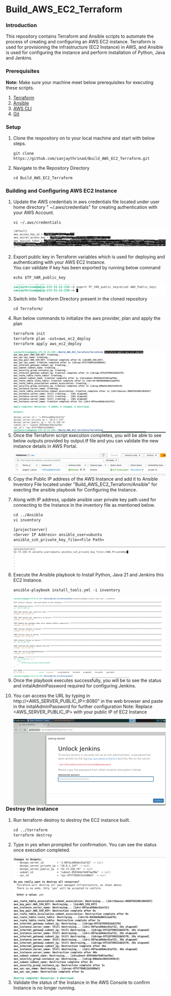 # Build_AWS_EC2_Terraform

<h3>Introduction</h3>
This repository contains Terraform and Ansible scripts to automate the process of creating and configuring an AWS EC2 instance. Terraform is used for provisioning the infrastructure (EC2 Instance) in AWS, and Ansible is used for configuring the instance and perform installation of Python, Java and Jenkins.

<h3>Prerequisites</h3>
<b>Note:</b> Make sure your machine meet below prerequisites for executing these scripts.

1. [Terraform](https://docs.ansible.com/ansible/latest/installation_guide/intro_installation.html)
2. [Ansible](https://developer.hashicorp.com/terraform/tutorials/aws-get-started/install-cli)
3. [AWS CLI](https://docs.aws.amazon.com/cli/latest/userguide/getting-started-install.html)
4. [Git](https://git-scm.com/downloads)

<h3>Setup</h3>

1. Clone the respository on to your local machine and start with below steps.

    ```
    git clone https://github.com/sanjaythrinad/Build_AWS_EC2_Terraform.git
    ```

2. Navigate to the Repository Directory

    ```
    cd Build_AWS_EC2_Terraform
    ```

<h3>Building and Configuring AWS EC2 Instance</h3>

1. Update the AWS credentials in aws credentials file located under user home directory " ~/.aws/credentials" for creating authentication with your AWS Account. 
    
    ```
    vi ~/.aws/credentials
    ```

    <img src="screenshots/aws_secret_keys.png" align="left"/>


2. Export public key in Terraform variables which is used for deploying and authenticating with your AWS EC2 Instance.  
    You can validate if key has been exported by running below command

    ```
    echo $TF_VAR_public_key
    ```

    <img src="screenshots/export_pub_key.png" align="left"/>


3. Switch into Terraform Directory present in the cloned repository

    ```
    cd Terraform/
    ```


4. Run below commands to initialize the aws provider, plan and apply the plan
    
    ```
    terraform init
    terraform plan -out=aws_ec2_deploy
    terraform apply aws_ec2_deploy
    ```

    <img src="screenshots/terraform_run_out.png" align="left"/>


5. Once the Terraform script execution completes, you will be able to see below outputs provided by output.tf file and you can validate the new instance details in AWS Portal. 

    <img src="screenshots/aws_ec2_console.png" align="left"/>


6. Copy the Public IP address of the AWS Instance and add it to Ansible Inventory File located under "Build_AWS_EC2_Terraform/Ansible" for execting the ansible playbook for Configuring the Instance.


7. Along with IP address, update ansible user private key path used for connecting to the Instance in the inventory file as mentioned below.

    ```
    cd ../Ansible
    vi inventory
    ```

    ```
    [projectserver]
    <Server IP Address> ansible_user=ubuntu ansible_ssh_private_key_file=<File Path>
    ```

    <img src="screenshots/ansible_inventory_sample.png" align="left"/>


8. Execute the Ansible playbook to Install Python, Java 21 and Jenkins this EC2 Instance.

    ```
    ansible-playbook install_tools.yml -i inventory
    ```

    <img src="screenshots/ansible_run_out.png" align="left"/>


9. Once the playbook executes successfully, you will be to see the status and initalAdminPassword required for configuring Jenkins.


10. You can access the URL by typing in http://<AWS_SERVER_PUBLIC_IP>:8080" in the web browser and paste in the initalAdminPassword for further configuration
    Note: Replace <AWS_SERVER_PUBLIC_IP> with your public IP of EC2 Instance

    <img src="screenshots/jenkins_demo.png" align="left"/>

<h3>Destroy the instance</h3>

1. Run terraform destroy to destroy the EC2 instance built.

    ```
    cd ../terraform
    terraform destroy
    ```


2. Type in yes when prompted for confirmation. You can see the status once execution completed.

    <img src="screenshots/destroy_instance.png" align="left"/>


3. Validate the status of the Instance in the AWS Console to confirm Instance is no longer running.